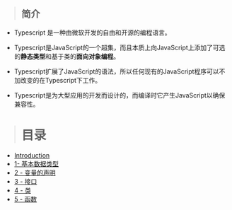 > ## 简介

* Typescript 是一种由微软开发的自由和开源的编程语言。

* Typescript是JavaScript的一个超集，而且本质上向JavaScript上添加了可选的**静态类型**和基于类的**面向对象编程**。

* Typescript扩展了JavaScript的语法，所以任何现有的JavaScript程序可以不加改变的在Typescript下工作。

* Typescript是为大型应用的开发而设计的，而编译时它产生JavaScript以确保兼容性。

> # 目录

* [Introduction](README.md)
* [1- 基本数据类型](1-ji-ben-shu-ju-lei-xing.md)
* [2 - 变量的声明](2-bian-liang-de-sheng-ming.md)
* [3 - 接口](3-jie-kou.md)
* [4 - 类](#)
* [5 - 函数](#)



